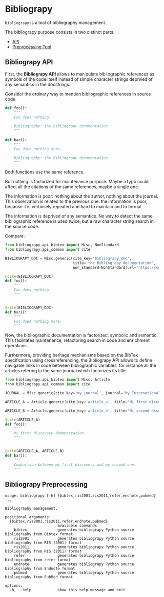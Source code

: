# Bibliograpy

`bibliograpy` is a tool of bibliography management.

The bibliograpy purpose consists in two distinct parts.

* [API](#bibliograpy-api)
* [Preprocessing Tool](#bibliograpy-preprocessing)

## Bibliograpy API

First, the **Bibliograpy API** allows to manipulate bibliographic references as symbols of the code itself instead of
simple character strings deprived of any semantics in the docstrings.

Consider the ordinary way to mention bibliographic references in source code.

```python
def foo():
    """
    Foo does nothing.
    
    Bibliography: the Bibliograpy documentation
    """
    
def bar():
    """
    Foo does nothing more.
    
    Bibliography: the Bibliograpy documentation
    """
```

Both functions use the same reference.

But nothing is factorized for maintenance purpose. Maybe a typo could affect all
the citations of the same references, maybe a single one.

The information is poor: nothing about the author, nothing
about the journal. This observation is related to the previous one: the information is poor, because it is verbosely
repeated and hard to maintain and to format.

The information is deprived of any semantics. No way to detect the same bibliographic reference is used twice, but a raw
character string search in the source code.

Compare:

```python
from bibliograpy.api_bibtex import Misc, NonStandard
from bibliograpy.api_common import cite

BIBLIOGRAPY_DOC = Misc.generic(cite_key='bibliograpy_doc',
                               title='the Bibliograpy documentation',
                               non_standard=NonStandard(url='https://cosmoloj.com/mkdocs/bibliograpy/latest/'))

@cite(BIBLIOGRAPY_DOC)
def foo():
    """
    Foo does nothing.
    """


@cite(BIBLIOGRAPY_DOC)
def bar():
    """
    Foo does nothing more.
    """
```

Now, the bibliographic documentation is factorized, symbolic and semantic. This facilitates maintenance, refactoring 
search in code and enrichment operations.

Furthermore, providing heritage mechanisms based on the BibTex specification using crossreferencing, the Bibliograpy API
allows to define navigable links in code between bibliographic variables, for instance all the articles refering to the 
same journal which factorizes its title:

```python
from bibliograpy.api_bibtex import Misc, Article
from bibliograpy.api_common import cite

JOURNAL = Misc.generic(cite_key='my_journal', journal='My International Journal')

ARTICLE_A = Article.generic(cite_key='article_a', title='Mi first discovery', crossref=JOURNAL)

ARTICLE_B = Article.generic(cite_key='article_b', title='Mi second discovery', crossref=JOURNAL)

@cite(ARTICLE_A)
def foo():
    """
    My first discovery demonstration.
    """


@cite(ARTICLE_A, ARTICLE_B)
def bar():
    """
    Comparison between my first discovery and my second one.
    """

```


## Bibliograpy Preprocessing




```text
usage: bibliograpy [-h] {bibtex,ris2001,ris2011,refer,endnote,pubmed} ...

Bibliography management.

positional arguments:
  {bibtex,ris2001,ris2011,refer,endnote,pubmed}
                        available commands
    bibtex              generates bibliograpy Python source bibliography from Bibtex format
    ris2001             generates bibliograpy Python source bibliography from RIS (2001) format
    ris2011             generates bibliograpy Python source bibliography from RIS (2011) format
    refer               generates bibliograpy Python source bibliography from refer format
    endnote             generates bibliograpy Python source bibliography from Endnote format
    pubmed              generates bibliograpy Python source bibliography from PubMed format

options:
  -h, --help            show this help message and exit
```
